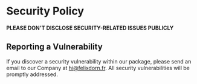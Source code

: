 # Security Policy
**PLEASE DON'T DISCLOSE SECURITY-RELATED ISSUES PUBLICLY**
## Reporting a Vulnerability
If you discover a security vulnerability within our package, please send an email to our Company at hi@felixdorn.fr. All security vulnerabilities will be promptly addressed.
